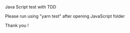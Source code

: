 Java Script test with TDD

Please run using "yarn test" after opening JavaScript folder 

Thank you !